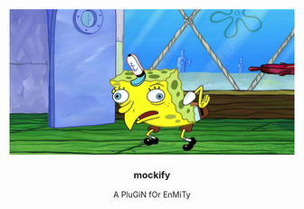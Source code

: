 <div align='center'>
   <img src='mocking-spongebob.jpg' />
</div>

<div align='center'>
   <h3>mockify</h3>

   A PluGiN fOr EnMiTy<br />
</div>

